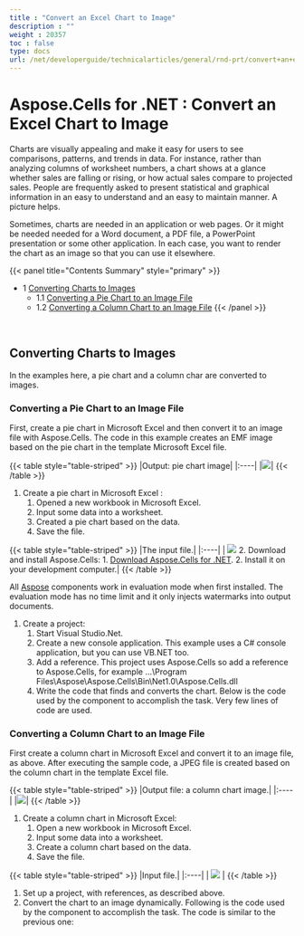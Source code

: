 ```yaml
---
title : "Convert an Excel Chart to Image" 
description : "" 
weight : 20357 
toc : false
type: docs
url: /net/developerguide/technicalarticles/general/rnd-prt/convert+an+excel+chart+to+image/
---
```


# Aspose.Cells for .NET : Convert an Excel Chart to Image


Charts are visually appealing and make it easy for users to see comparisons, patterns, and trends in data. For instance, rather than analyzing columns of worksheet numbers, a chart shows at a glance whether sales are falling or rising, or how actual sales compare to projected sales. People are frequently asked to present statistical and graphical information in an easy to understand and an easy to maintain manner. A picture helps.

Sometimes, charts are needed in an application or web pages. Or it might be needed needed for a Word document, a PDF file, a PowerPoint presentation or some other application. In each case, you want to render the chart as an image so that you can use it elsewhere.

{{< panel title="Contents Summary" style="primary" >}}
*   1 [Converting Charts to Images](#converting-charts-to-images)
    *   1.1 [Converting a Pie Chart to an Image File](#converting-a-pie-chart-to-an-image-file)
    *   1.2 [Converting a Column Chart to an Image File](#converting-a-column-chart-to-an-image-file)
{{< /panel >}}
 

 

## Converting Charts to Images

In the examples here, a pie chart and a column char are converted to images.

### Converting a Pie Chart to an Image File

First, create a pie chart in Microsoft Excel and then convert it to an image file with Aspose.Cells. The code in this example creates an EMF image based on the pie chart in the template Microsoft Excel file.

{{< table style="table-striped" >}}
|Output: pie chart image|
|:----|
|![](https://docs2.aspose.com/cells/net/attachments/5017568/5112514.png)|
{{< /table >}}

1.  Create a pie chart in Microsoft Excel :
    1.  Opened a new workbook in Microsoft Excel.
    2.  Input some data into a worksheet.
    3.  Created a pie chart based on the data.
    4.  Save the file.
        
{{< table style="table-striped" >}}
|The input file.|
|:----|
|                ![](https://docs2.aspose.com/cells/net/attachments/5017568/5112512.png)        2.  Download and install Aspose.Cells:    1.  [Download Aspose.Cells for .NET](http://www.aspose.com/community/files/51/.net-components/aspose.cells-for-.net/default.aspx).    2.  Install it on your development computer.|
{{< /table >}}

All [Aspose](http://www.aspose.com/) components work in evaluation mode when first installed. The evaluation mode has no time limit and it only injects watermarks into output documents.

1.  Create a project:
    1.  Start Visual Studio.Net.
    2.  Create a new console application. This example uses a C# console application, but you can use VB.NET too.
    3.  Add a reference. This project uses Aspose.Cells so add a reference to Aspose.Cells, for example ...\\Program Files\\Aspose\\Aspose.Cells\\Bin\\Net1.0\\Aspose.Cells.dll
    4.  Write the code that finds and converts the chart. Below is the code used by the component to accomplish the task. Very few lines of code are used.

### Converting a Column Chart to an Image File

First create a column chart in Microsoft Excel and convert it to an image file, as above. After executing the sample code, a JPEG file is created based on the column chart in the template Excel file.

{{< table style="table-striped" >}}
|Output file: a column chart image.|
|:----|
|![](https://docs2.aspose.com/cells/net/attachments/5017568/5112516.png)|
{{< /table >}}

1.  Create a column chart in Microsoft Excel:
    1.  Open a new workbook in Microsoft Excel.
    2.  Input some data into a worksheet.
    3.  Create a column chart based on the data.
    4.  Save the file.
        
{{< table style="table-striped" >}}
|Input file.|
|:----|
|                ![](https://docs2.aspose.com/cells/net/attachments/5017568/5112517.png)        |
{{< /table >}}

1.  Set up a project, with references, as described above.
2.  Convert the chart to an image dynamically. Following is the code used by the component to accomplish the task. The code is similar to the previous one:

